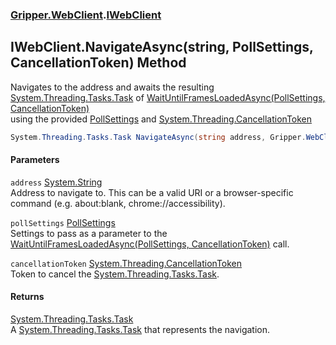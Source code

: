 ### [Gripper.WebClient](Gripper_WebClient 'Gripper.WebClient').[IWebClient](Gripper_WebClient_IWebClient 'Gripper.WebClient.IWebClient')
## IWebClient.NavigateAsync(string, PollSettings, CancellationToken) Method
Navigates to the address and awaits the resulting [System.Threading.Tasks.Task](https://docs.microsoft.com/en-us/dotnet/api/System.Threading.Tasks.Task 'System.Threading.Tasks.Task') of [WaitUntilFramesLoadedAsync(PollSettings, CancellationToken)](Gripper_WebClient_IWebClient_WaitUntilFramesLoadedAsync(Gripper_WebClient_PollSettings_System_Threading_CancellationToken) 'Gripper.WebClient.IWebClient.WaitUntilFramesLoadedAsync(Gripper.WebClient.PollSettings, System.Threading.CancellationToken)')  
using the provided [PollSettings](Gripper_WebClient_PollSettings 'Gripper.WebClient.PollSettings') and [System.Threading.CancellationToken](https://docs.microsoft.com/en-us/dotnet/api/System.Threading.CancellationToken 'System.Threading.CancellationToken')
```csharp
System.Threading.Tasks.Task NavigateAsync(string address, Gripper.WebClient.PollSettings pollSettings, System.Threading.CancellationToken cancellationToken);
```
#### Parameters
<a name='Gripper_WebClient_IWebClient_NavigateAsync(string_Gripper_WebClient_PollSettings_System_Threading_CancellationToken)_address'></a>
`address` [System.String](https://docs.microsoft.com/en-us/dotnet/api/System.String 'System.String')  
Address to navigate to. This can be a valid URI or a browser-specific command (e.g. about:blank, chrome://accessibility).
  
<a name='Gripper_WebClient_IWebClient_NavigateAsync(string_Gripper_WebClient_PollSettings_System_Threading_CancellationToken)_pollSettings'></a>
`pollSettings` [PollSettings](Gripper_WebClient_PollSettings 'Gripper.WebClient.PollSettings')  
Settings to pass as a parameter to the [WaitUntilFramesLoadedAsync(PollSettings, CancellationToken)](Gripper_WebClient_IWebClient_WaitUntilFramesLoadedAsync(Gripper_WebClient_PollSettings_System_Threading_CancellationToken) 'Gripper.WebClient.IWebClient.WaitUntilFramesLoadedAsync(Gripper.WebClient.PollSettings, System.Threading.CancellationToken)') call.
  
<a name='Gripper_WebClient_IWebClient_NavigateAsync(string_Gripper_WebClient_PollSettings_System_Threading_CancellationToken)_cancellationToken'></a>
`cancellationToken` [System.Threading.CancellationToken](https://docs.microsoft.com/en-us/dotnet/api/System.Threading.CancellationToken 'System.Threading.CancellationToken')  
Token to cancel the [System.Threading.Tasks.Task](https://docs.microsoft.com/en-us/dotnet/api/System.Threading.Tasks.Task 'System.Threading.Tasks.Task').
  
#### Returns
[System.Threading.Tasks.Task](https://docs.microsoft.com/en-us/dotnet/api/System.Threading.Tasks.Task 'System.Threading.Tasks.Task')  
A [System.Threading.Tasks.Task](https://docs.microsoft.com/en-us/dotnet/api/System.Threading.Tasks.Task 'System.Threading.Tasks.Task') that represents the navigation.
